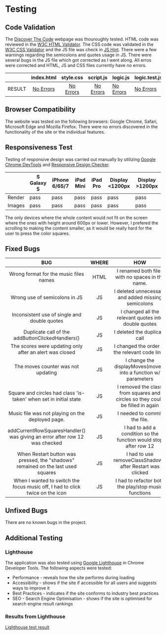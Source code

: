 # Testing

## Code Validation

The [Discover The Code](https://lucia2007.github.io/discover-the-code/index.html) webpage was thouroughly tested. HTML code was reviewed in the [W3C HTML Validator](https://validator.w3.org). The CSS code was validated in the [W3C CSS Validator](https://jigsaw.w3.org/css-validator/) and the JS file was check in [JS Hint](https://jshint.com/). There were a few warnings regarding the semicolons and quotes usage in JS. There were several bugs in the JS file which got corrected as I went along. All erros were corrected and HTML, JS and CSS files currently have no errors.

|        |                      **index.html**                      |                       **style.css**                      |                  **script.js**                  | **logic.js**                                   | **logic.test.js**                                 |
|:------:|:--------------------------------------------------------:|:--------------------------------------------------------:|:-----------------------------------------------:|------------------------------------------------|---------------------------------------------------|
| RESULT | [No Errors](/readme-images/indexhtml_html_validator.png) | [No Errors](/readme-images/stylesheet_css_validator.png) | [No Errors](/readme-images/scriptjs_jshint.png) | [No Errors](/readme-images/logicjs_jshint.png) | [No Errors](/readme-images/logictestjs_jshint.png) |

## Browser Compatibility

The website was tested on the following browsers: Google Chrome, Safari, Microsoft Edge and Mozilla Firefox. There were no errors discovered in the functionality of the site or the individual features.

## Responsiveness Test

Testing of responsive design was carried out manually by utilizing [Google Chrome DevTools](https://developer.chrome.com/docs/devtools) and [Responsive Design Checker](https://www.responsivedesignchecker.com/).

|        | S Galaxy 5 | iPhone 6/6S/7 | iPad Mini | iPad Pro | Display <1200px | Display >1200px |
| ------ | ---------- | ------------- | --------- | -------- | --------------- | --------------- |
| Render | pass       | pass          | pass      | pass     | pass            | pass            |
| Images | pass       | pass          | pass      | pass     | pass            | pass            |

The only devices where the whole content would not fit on the screen where the ones with height around 600px or lower. However, I prefered the scrolling to making the content smaller, as it would be really hard for the user to press the color squares.

## Fixed Bugs

|                                        BUG                                       | WHERE |                                      HOW                                      |                   COMMIT                   |
|:--------------------------------------------------------------------------------:|:-----:|:-----------------------------------------------------------------------------:|:------------------------------------------:|
| Wrong format for the music files names                                           | HTML  |  I renamed both files with no spaces in the name.                             | [5c7645a](https://github.com/lucia2007/discover-the-code/commit/5c7645a)  |
| Wrong use of semicolons in JS                                                    | JS    | I deleted unnecessary and added missing semicolons                            | [2ac667f](https://github.com/lucia2007/discover-the-code/commit/2ac667f)  |
| Inconsistent use of single and double quotes                                     | JS    | I changed all the relevant quotes into double quotes                          | [bf82ff](https://github.com/lucia2007/discover-the-code/commit/9bf82ff)  |
| Duplicate call of the addButtonClickedHandlers()                                 | JS    | I deleted the duplicate call                                                  | [a8e0d30](https://github.com/lucia2007/discover-the-code/commit/a8e0d30)  |
| The scores were updating only after an alert was closed                          | JS    | I changed the order of the relevant code lines                                | [ec2e4ec](https://github.com/lucia2007/discover-the-code/commit/ec2e4ec)  |
| The moves counter was not updating                                               | JS    | I change the displayMoves(moves) into a function w/ parameters                | [302f4e9](https://github.com/lucia2007/discover-the-code/commit/302f4e9)  |
| Square and circles had class 'is-taken' when set in initial state                | JS    | I removed the class from squares and circles so they could be filled in again | [56b98e9](https://github.com/lucia2007/discover-the-code/commit/56b98e9)  |
| Music file was not playing on the deployed page.                                 | JS    | I needed to commit the file.                                                  | [25c6609](https://github.com/lucia2007/discover-the-code/commit/25c6609)  |
| addCurrentRowSquaresHandler() was giving an error after row 12 was checked       | JS    | I had to add a condition so the function would stop after row 12              | [0a9ac73](https://github.com/lucia2007/discover-the-code/commit/0a9ac73)  |
| When Restart button was pressed, the "shadows" remained on the last used squares | JS    | I had to use removeClassShadow() after Restart was clicked                    | [859bcb9](https://github.com/lucia2007/discover-the-code/commit/859bcb9)  |
| When I wanted to switch the focus music off, I had to click twice on the icon    | JS    | I had to refactor both the play/stop music functions                          | [d483814](https://github.com/lucia2007/discover-the-code/commit/d483814)  |

## Unfixed Bugs

There are no known bugs in the project.

## Additional Testing
### Lighthouse

The application was also tested using [Google Lighthouse](https://developers.google.com/web/tools/lighthouse) in Chrome Developer Tools. The following aspects were tested:

- Performance - reveals how the site performs during loading
- Accessibility - shows if the site if accessible for all users and suggests ways to improve it
- Best Practices - indicates if the site conforms to industry best practices
- SEO - Search Engine Optimisation - shows if the site is optimised for search engine result rankings

### Results from Lighthouse

[Lighthouse test result](./readme-images/lighthouse.png)
